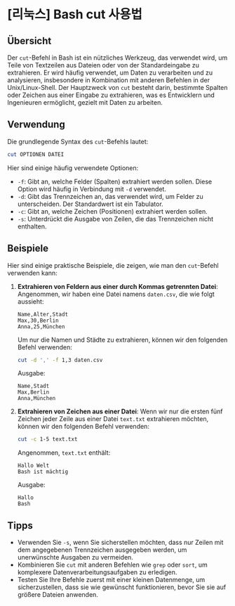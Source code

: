 # [리눅스] Bash cut 사용법

## Übersicht
Der `cut`-Befehl in Bash ist ein nützliches Werkzeug, das verwendet wird, um Teile von Textzeilen aus Dateien oder von der Standardeingabe zu extrahieren. Er wird häufig verwendet, um Daten zu verarbeiten und zu analysieren, insbesondere in Kombination mit anderen Befehlen in der Unix/Linux-Shell. Der Hauptzweck von `cut` besteht darin, bestimmte Spalten oder Zeichen aus einer Eingabe zu extrahieren, was es Entwicklern und Ingenieuren ermöglicht, gezielt mit Daten zu arbeiten.

## Verwendung
Die grundlegende Syntax des `cut`-Befehls lautet:

```bash
cut OPTIONEN DATEI
```

Hier sind einige häufig verwendete Optionen:

- `-f`: Gibt an, welche Felder (Spalten) extrahiert werden sollen. Diese Option wird häufig in Verbindung mit `-d` verwendet.
- `-d`: Gibt das Trennzeichen an, das verwendet wird, um Felder zu unterscheiden. Der Standardwert ist ein Tabulator.
- `-c`: Gibt an, welche Zeichen (Positionen) extrahiert werden sollen.
- `-s`: Unterdrückt die Ausgabe von Zeilen, die das Trennzeichen nicht enthalten.

## Beispiele
Hier sind einige praktische Beispiele, die zeigen, wie man den `cut`-Befehl verwenden kann:

1. **Extrahieren von Feldern aus einer durch Kommas getrennten Datei**:
   Angenommen, wir haben eine Datei namens `daten.csv`, die wie folgt aussieht:

   ```
   Name,Alter,Stadt
   Max,30,Berlin
   Anna,25,München
   ```

   Um nur die Namen und Städte zu extrahieren, können wir den folgenden Befehl verwenden:

   ```bash
   cut -d ',' -f 1,3 daten.csv
   ```

   Ausgabe:
   ```
   Name,Stadt
   Max,Berlin
   Anna,München
   ```

2. **Extrahieren von Zeichen aus einer Datei**:
   Wenn wir nur die ersten fünf Zeichen jeder Zeile aus einer Datei `text.txt` extrahieren möchten, können wir den folgenden Befehl verwenden:

   ```bash
   cut -c 1-5 text.txt
   ```

   Angenommen, `text.txt` enthält:

   ```
   Hallo Welt
   Bash ist mächtig
   ```

   Ausgabe:
   ```
   Hallo
   Bash 
   ```

## Tipps
- Verwenden Sie `-s`, wenn Sie sicherstellen möchten, dass nur Zeilen mit dem angegebenen Trennzeichen ausgegeben werden, um unerwünschte Ausgaben zu vermeiden.
- Kombinieren Sie `cut` mit anderen Befehlen wie `grep` oder `sort`, um komplexere Datenverarbeitungsaufgaben zu erledigen.
- Testen Sie Ihre Befehle zuerst mit einer kleinen Datenmenge, um sicherzustellen, dass sie wie gewünscht funktionieren, bevor Sie sie auf größere Dateien anwenden.